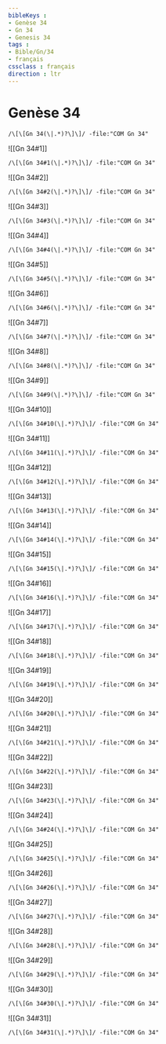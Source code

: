 ```yaml
---
bibleKeys : 
- Genèse 34
- Gn 34
- Genesis 34
tags : 
- Bible/Gn/34
- français
cssclass : français
direction : ltr
---
```


# Genèse 34

```query
/\[\[Gn 34(\|.*)?\]\]/ -file:"COM Gn 34"
```



![[Gn 34#1]]

```query
/\[\[Gn 34#1(\|.*)?\]\]/ -file:"COM Gn 34"
```

![[Gn 34#2]]

```query
/\[\[Gn 34#2(\|.*)?\]\]/ -file:"COM Gn 34"
```

![[Gn 34#3]]

```query
/\[\[Gn 34#3(\|.*)?\]\]/ -file:"COM Gn 34"
```

![[Gn 34#4]]

```query
/\[\[Gn 34#4(\|.*)?\]\]/ -file:"COM Gn 34"
```

![[Gn 34#5]]

```query
/\[\[Gn 34#5(\|.*)?\]\]/ -file:"COM Gn 34"
```

![[Gn 34#6]]

```query
/\[\[Gn 34#6(\|.*)?\]\]/ -file:"COM Gn 34"
```

![[Gn 34#7]]

```query
/\[\[Gn 34#7(\|.*)?\]\]/ -file:"COM Gn 34"
```

![[Gn 34#8]]

```query
/\[\[Gn 34#8(\|.*)?\]\]/ -file:"COM Gn 34"
```

![[Gn 34#9]]

```query
/\[\[Gn 34#9(\|.*)?\]\]/ -file:"COM Gn 34"
```

![[Gn 34#10]]

```query
/\[\[Gn 34#10(\|.*)?\]\]/ -file:"COM Gn 34"
```

![[Gn 34#11]]

```query
/\[\[Gn 34#11(\|.*)?\]\]/ -file:"COM Gn 34"
```

![[Gn 34#12]]

```query
/\[\[Gn 34#12(\|.*)?\]\]/ -file:"COM Gn 34"
```

![[Gn 34#13]]

```query
/\[\[Gn 34#13(\|.*)?\]\]/ -file:"COM Gn 34"
```

![[Gn 34#14]]

```query
/\[\[Gn 34#14(\|.*)?\]\]/ -file:"COM Gn 34"
```

![[Gn 34#15]]

```query
/\[\[Gn 34#15(\|.*)?\]\]/ -file:"COM Gn 34"
```

![[Gn 34#16]]

```query
/\[\[Gn 34#16(\|.*)?\]\]/ -file:"COM Gn 34"
```

![[Gn 34#17]]

```query
/\[\[Gn 34#17(\|.*)?\]\]/ -file:"COM Gn 34"
```

![[Gn 34#18]]

```query
/\[\[Gn 34#18(\|.*)?\]\]/ -file:"COM Gn 34"
```

![[Gn 34#19]]

```query
/\[\[Gn 34#19(\|.*)?\]\]/ -file:"COM Gn 34"
```

![[Gn 34#20]]

```query
/\[\[Gn 34#20(\|.*)?\]\]/ -file:"COM Gn 34"
```

![[Gn 34#21]]

```query
/\[\[Gn 34#21(\|.*)?\]\]/ -file:"COM Gn 34"
```

![[Gn 34#22]]

```query
/\[\[Gn 34#22(\|.*)?\]\]/ -file:"COM Gn 34"
```

![[Gn 34#23]]

```query
/\[\[Gn 34#23(\|.*)?\]\]/ -file:"COM Gn 34"
```

![[Gn 34#24]]

```query
/\[\[Gn 34#24(\|.*)?\]\]/ -file:"COM Gn 34"
```

![[Gn 34#25]]

```query
/\[\[Gn 34#25(\|.*)?\]\]/ -file:"COM Gn 34"
```

![[Gn 34#26]]

```query
/\[\[Gn 34#26(\|.*)?\]\]/ -file:"COM Gn 34"
```

![[Gn 34#27]]

```query
/\[\[Gn 34#27(\|.*)?\]\]/ -file:"COM Gn 34"
```

![[Gn 34#28]]

```query
/\[\[Gn 34#28(\|.*)?\]\]/ -file:"COM Gn 34"
```

![[Gn 34#29]]

```query
/\[\[Gn 34#29(\|.*)?\]\]/ -file:"COM Gn 34"
```

![[Gn 34#30]]

```query
/\[\[Gn 34#30(\|.*)?\]\]/ -file:"COM Gn 34"
```

![[Gn 34#31]]

```query
/\[\[Gn 34#31(\|.*)?\]\]/ -file:"COM Gn 34"
```

